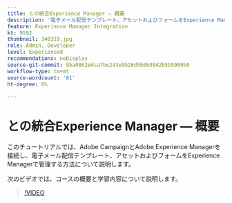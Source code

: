 ```yaml
---
title: との統合Experience Manager — 概要
description: '電子メール配信テンプレート、アセットおよびフォームをExperience Managerで管理できるようにAdobe CampaignをAdobe Experience Managerと接続する方法について説明します。 '
feature: Experience Manager Integration
kt: 9592
thumbnail: 340319.jpg
role: Admin, Developer
level: Experienced
recommendations: noDisplay
source-git-commit: 9ba0862edca7be243e9b26d5b0b99d2b5b5900b0
workflow-type: tm+mt
source-wordcount: '81'
ht-degree: 0%

---
```


# との統合Experience Manager — 概要

このチュートリアルでは、Adobe CampaignとAdobe Experience Managerを接続し、電子メール配信テンプレート、アセットおよびフォームをExperience Managerで管理する方法について説明します。

次のビデオでは、コースの概要と学習内容について説明します。

>[!VIDEO](https://video.tv.adobe.com/v/340319?quality=12)
